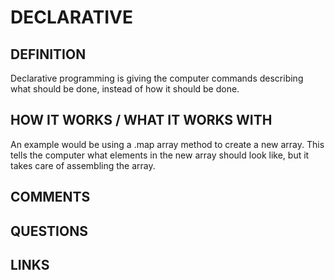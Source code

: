 # DECLARATIVE

## DEFINITION

Declarative programming is giving the computer commands describing what should be done, instead of how it should be done.

## HOW IT WORKS / WHAT IT WORKS WITH

An example would be using a .map array method to create a new array. This tells the computer what elements in the new array should look like, but it takes care of assembling the array.

## COMMENTS

## QUESTIONS

## LINKS
